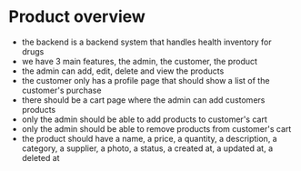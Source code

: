 # Product overview

- the backend is a backend system that handles health inventory for drugs
- we have 3 main features, the admin, the customer, the product
- the admin can add, edit, delete and view the products
- the customer only has a profile page that should show a list of the customer's purchase
- there should be a cart page where the admin can add customers products
- only the admin should be able to add products to customer's cart
- only the admin should be able to remove products from customer's cart
- the product should have a name, a price, a quantity, a description, a category, a supplier, a photo, a status, a created at, a updated at, a deleted at
